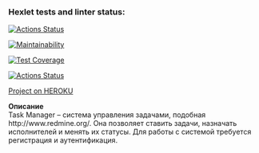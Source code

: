 ### Hexlet tests and linter status:
[![Actions Status](https://github.com/StanislavKls/php-project-lvl4/workflows/hexlet-check/badge.svg)](https://github.com/StanislavKls/php-project-lvl4/actions)

[![Maintainability](https://api.codeclimate.com/v1/badges/86fb8155989c1e27471d/maintainability)](https://codeclimate.com/github/StanislavKls/php-project-lvl4/maintainability)

[![Test Coverage](https://api.codeclimate.com/v1/badges/86fb8155989c1e27471d/test_coverage)](https://codeclimate.com/github/StanislavKls/php-project-lvl4/test_coverage)

[![Actions Status](https://github.com/StanislavKls/php-project-lvl4/workflows/my-check/badge.svg)](https://github.com/StanislavKls/php-project-lvl4/actions)

<a href="https://tranquil-crag-88647.herokuapp.com/">Project on HEROKU</a>

<p>
<strong> Описание </strong> <br>
Task Manager – система управления задачами, подобная http://www.redmine.org/. Она позволяет ставить задачи, назначать исполнителей и менять их статусы. Для работы с системой требуется регистрация и аутентификация.
</p>
